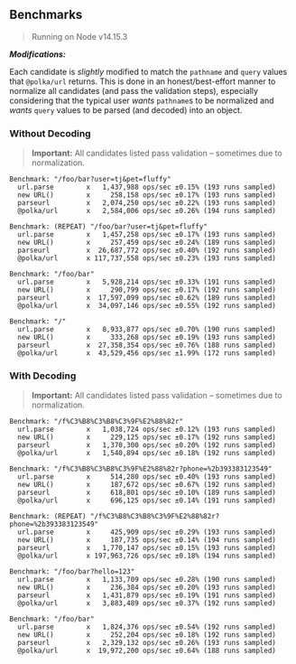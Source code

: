 ## Benchmarks

> Running on Node v14.15.3

***Modifications:***

Each candidate is _slightly_ modified to match the `pathname` and `query` values that `@polka/url` returns. This is done in an honest/best-effort manner to normalize all candidates (and pass the validation steps), especially considering that the typical user _wants_ `pathname`s to be normalized and _wants_ `query` values to be parsed (and decoded) into an object.


### Without Decoding

> **Important:** All candidates listed pass validation – sometimes due to normalization.

```
Benchmark: "/foo/bar?user=tj&pet=fluffy"
  url.parse        x   1,437,988 ops/sec ±0.15% (193 runs sampled)
  new URL()        x     258,158 ops/sec ±0.17% (193 runs sampled)
  parseurl         x   2,074,250 ops/sec ±0.22% (193 runs sampled)
  @polka/url       x   2,584,006 ops/sec ±0.26% (194 runs sampled)

Benchmark: (REPEAT) "/foo/bar?user=tj&pet=fluffy"
  url.parse        x   1,457,258 ops/sec ±0.17% (193 runs sampled)
  new URL()        x     257,459 ops/sec ±0.24% (189 runs sampled)
  parseurl         x  26,687,772 ops/sec ±0.40% (192 runs sampled)
  @polka/url       x 117,737,558 ops/sec ±0.23% (193 runs sampled)

Benchmark: "/foo/bar"
  url.parse        x   5,928,214 ops/sec ±0.33% (191 runs sampled)
  new URL()        x     290,799 ops/sec ±0.17% (192 runs sampled)
  parseurl         x  17,597,099 ops/sec ±0.62% (189 runs sampled)
  @polka/url       x  34,097,146 ops/sec ±0.55% (192 runs sampled)

Benchmark: "/"
  url.parse        x   8,933,877 ops/sec ±0.70% (190 runs sampled)
  new URL()        x     333,268 ops/sec ±0.19% (193 runs sampled)
  parseurl         x  27,358,354 ops/sec ±0.76% (188 runs sampled)
  @polka/url       x  43,529,456 ops/sec ±1.99% (172 runs sampled)
```


### With Decoding

> **Important:** All candidates listed pass validation – sometimes due to normalization.

```
Benchmark: "/f%C3%B8%C3%B8%C3%9F%E2%88%82r"
  url.parse        x   1,038,724 ops/sec ±0.12% (193 runs sampled)
  new URL()        x     229,125 ops/sec ±0.17% (192 runs sampled)
  parseurl         x   1,370,300 ops/sec ±0.20% (192 runs sampled)
  @polka/url       x   1,540,894 ops/sec ±0.18% (192 runs sampled)

Benchmark: "/f%C3%B8%C3%B8%C3%9F%E2%88%82r?phone=%2b393383123549"
  url.parse        x     514,280 ops/sec ±0.40% (193 runs sampled)
  new URL()        x     187,672 ops/sec ±0.67% (192 runs sampled)
  parseurl         x     618,801 ops/sec ±0.10% (189 runs sampled)
  @polka/url       x     696,125 ops/sec ±0.14% (191 runs sampled)

Benchmark: (REPEAT) "/f%C3%B8%C3%B8%C3%9F%E2%88%82r?phone=%2b393383123549"
  url.parse        x     425,909 ops/sec ±0.29% (193 runs sampled)
  new URL()        x     187,735 ops/sec ±0.14% (194 runs sampled)
  parseurl         x   1,770,147 ops/sec ±0.15% (193 runs sampled)
  @polka/url       x 197,963,726 ops/sec ±0.18% (194 runs sampled)

Benchmark: "/foo/bar?hello=123"
  url.parse        x   1,133,709 ops/sec ±0.28% (190 runs sampled)
  new URL()        x     236,384 ops/sec ±0.20% (193 runs sampled)
  parseurl         x   1,431,879 ops/sec ±0.19% (191 runs sampled)
  @polka/url       x   3,883,489 ops/sec ±0.37% (192 runs sampled)

Benchmark: "/foo/bar"
  url.parse        x   1,824,376 ops/sec ±0.54% (192 runs sampled)
  new URL()        x     252,204 ops/sec ±0.18% (192 runs sampled)
  parseurl         x   2,329,132 ops/sec ±0.26% (193 runs sampled)
  @polka/url       x  19,972,200 ops/sec ±0.64% (188 runs sampled)
```
